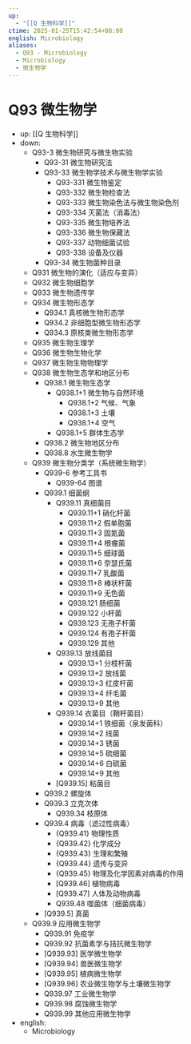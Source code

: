 ```yaml
---
up:
  - "[[Q 生物科学]]"
ctime: 2025-01-25T15:42:54+08:00
english: Microbiology
aliases:
  - Q93 - Microbiology
  - Microbiology
  - 微生物学
---
```


# Q93 微生物学

- up: [[Q 生物科学]]
- down:
	- Q93-3 微生物研究与微生物实验
		- Q93-31 微生物研究法
		- Q93-33 微生物学技术与微生物学实验
			- Q93-331 微生物鉴定
			- Q93-332 微生物检查法
			- Q93-333 微生物染色法与微生物染色剂
			- Q93-334 灭菌法（消毒法）
			- Q93-335 微生物培养法
			- Q93-336 微生物保藏法
			- Q93-337 动物细菌试验
			- Q93-338 设备及仪器
		- Q93-34 微生物菌种目录
	- Q931 微生物的演化（适应与变异）
	- Q932 微生物细胞学
	- Q933 微生物遗传学
	- Q934 微生物形态学
		- Q934.1 真核微生物形态学
		- Q934.2 非细胞型微生物形态学
		- Q934.3 原核类微生物形态学
	- Q935 微生物生理学
	- Q936 微生物生物化学
	- Q937 微生物生物物理学
	- Q938 微生物生态学和地区分布
		- Q938.1 微生物生态学
			- Q938.1+1 微生物与自然环境
				- Q938.1+2 气候、气象
				- Q938.1+3 土壤
				- Q938.1+4 空气
			- Q938.1+5 群体生态学
		- Q938.2 微生物地区分布
		- Q938.8 水生微生物学
	- Q939 微生物分类学（系统微生物学）
		- Q939-6 参考工具书
			- Q939-64 图谱
		- Q939.1 细菌纲
			- Q939.11 真细菌目
				- Q939.11+1 硝化杆菌
				- Q939.11+2 假单胞菌
				- Q939.11+3 固氮菌
				- Q939.11+4 根瘤菌
				- Q939.11+5 细球菌
				- Q939.11+6 奈瑟氏菌
				- Q939.11+7 乳酸菌
				- Q939.11+8 棒状杆菌
				- Q939.11+9 无色菌
				- Q939.121 肠细菌
				- Q939.122 小杆菌
				- Q939.123 无孢子杆菌
				- Q939.124 有孢子杆菌
				- Q939.129 其他
			- Q939.13 放线菌目
				- Q939.13+1 分枝杆菌
				- Q939.13+2 放线菌
				- Q939.13+3 红皮杆菌
				- Q939.13+4 纤毛菌
				- Q939.13+9 其他
			- Q939.14 衣菌目（鞘杆菌目）
				- Q939.14+1 铁细菌（泉发菌科）
				- Q939.14+2 线菌
				- Q939.14+3 锈菌
				- Q939.14+5 硫细菌
				- Q939.14+6 白硫菌
				- Q939.14+9 其他
			- [Q939.15] 粘菌目
		- Q939.2 螺旋体
		- Q939.3 立克次体
			- Q939.34 枝原体
		- Q939.4 病毒（滤过性病毒）
			- {Q939.41} 物理性质
			- {Q939.42} 化学成分
			- {Q939.43} 生理和繁殖
			- {Q939.44} 遗传与变异
			- {Q939.45} 物理及化学因素对病毒的作用
			- [Q939.46] 植物病毒
			- [Q939.47] 人体及动物病毒
			- Q939.48 噬菌体（细菌病毒）
		- [Q939.5] 真菌
	- Q939.9 应用微生物学
		- Q939.91 免疫学
		- Q939.92 抗菌素学与拮抗微生物学
		- [Q939.93] 医学微生物学
		- [Q939.94] 兽医微生物学
		- [Q939.95] 植病微生物学
		- [Q939.96] 农业微生物学与土壤微生物学
		- Q939.97 工业微生物学
		- Q939.98 腐蚀微生物学
		- Q939.99 其他应用微生物学
- english:
	- Microbiology
